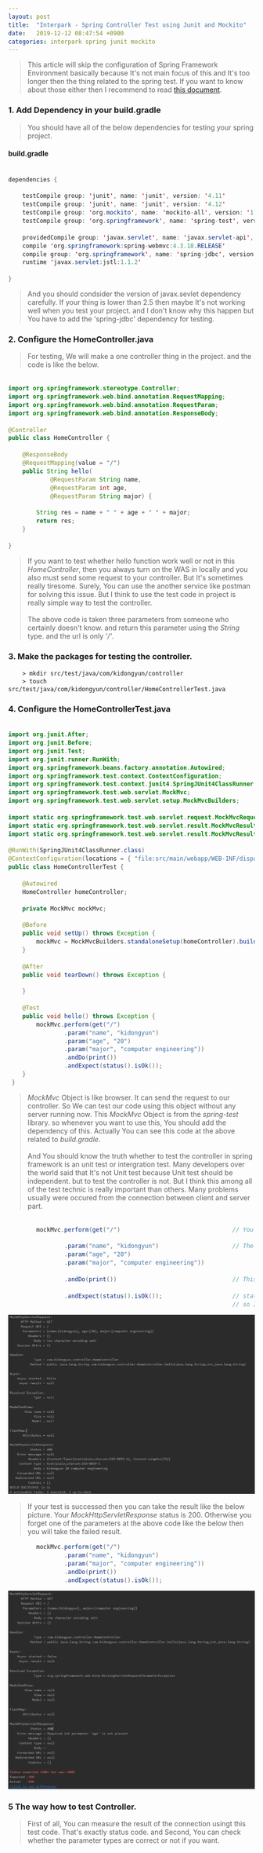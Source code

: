 ```yaml
---
layout: post
title:  "Interpark - Spring Controller Test using Junit and Mockito"
date:   2019-12-12 08:47:54 +0900
categories: interpark spring junit mockito
---
```


> This article will skip the configuration of Spring Framework Environment basically because It's not main focus of this and It's too longer then the thing related to the spring test. If you want to know about those either then I recommend to read [this document](https://kidongyun.github.io/workspace/devlog/interpark/build_spring_mvc/spring/2019/10/16/build-spring-mvc.html).

### 1. Add Dependency in your build.gradle

> You should have all of the below dependencies for testing your spring project.

#### build.gradle

```java 

dependencies {

    testCompile group: 'junit', name: 'junit', version: '4.11'                                  // It may be default setting.
    testCompile group: 'junit', name: 'junit', version: '4.12'                                  // It may be default setting.
    testCompile group: 'org.mockito', name: 'mockito-all', version: '1.9.5'                     // Let's add this code.
    testCompile group: 'org.springframework', name: 'spring-test', version: '5.1.5.RELEASE'     // Let's add this code.

    providedCompile group: 'javax.servlet', name: 'javax.servlet-api', version: '3.1.0'
    compile 'org.springframework:spring-webmvc:4.3.18.RELEASE'
    compile group: 'org.springframework', name: 'spring-jdbc', version: '5.0.3.RELEASE'
    runtime 'javax.servlet:jstl:1.1.2'

}

```

> And you should condsider the version of javax.sevlet dependency carefully. If your thing is lower than 2.5 then maybe It's not working well when you test your project. and I don't know why this happen but You have to add the 'spring-jdbc' dependency for testing.

### 2. Configure the HomeController.java

> For testing, We will make a one controller thing in the project. and the code is like the below.

```java

import org.springframework.stereotype.Controller;
import org.springframework.web.bind.annotation.RequestMapping;
import org.springframework.web.bind.annotation.RequestParam;
import org.springframework.web.bind.annotation.ResponseBody;

@Controller
public class HomeController {

    @ResponseBody
    @RequestMapping(value = "/")
    public String hello(
            @RequestParam String name,
            @RequestParam int age,
            @RequestParam String major) {

        String res = name + " " + age + " " + major;
        return res;
    }

}

```

> If you want to test whether hello function work well or not in this _HomeController_, then you always turn on the WAS in locally and you also must send some request to your controller. But It's sometimes really tiresome. Surely, You can use the another service like postman for solving this issue. But I think to use the test code in project is really simple way to test the controller. <br><br> The above code is taken three parameters from someone who certainly doesn't know. and return this parameter using the _String_ type. and the url is only _'/'_.

### 3. Make the packages for testing the controller.

```
    > mkdir src/test/java/com/kidongyun/controller
    > touch src/test/java/com/kidongyun/controller/HomeControllerTest.java
```

### 4. Configure the HomeControllerTest.java

```java

import org.junit.After;
import org.junit.Before;
import org.junit.Test;
import org.junit.runner.RunWith;
import org.springframework.beans.factory.annotation.Autowired;
import org.springframework.test.context.ContextConfiguration;
import org.springframework.test.context.junit4.SpringJUnit4ClassRunner;
import org.springframework.test.web.servlet.MockMvc;
import org.springframework.test.web.servlet.setup.MockMvcBuilders;

import static org.springframework.test.web.servlet.request.MockMvcRequestBuilders.get;
import static org.springframework.test.web.servlet.result.MockMvcResultHandlers.print;
import static org.springframework.test.web.servlet.result.MockMvcResultMatchers.status;

@RunWith(SpringJUnit4ClassRunner.class)
@ContextConfiguration(locations = { "file:src/main/webapp/WEB-INF/dispatcher-servlet.xml", "file:src/main/webapp/WEB-INF/applicationContext.xml"})
public class HomeControllerTest {

    @Autowired
    HomeController homeController;

    private MockMvc mockMvc;

    @Before
    public void setUp() throws Exception {
        mockMvc = MockMvcBuilders.standaloneSetup(homeController).build();
    }

    @After
    public void tearDown() throws Exception {

    }

    @Test
    public void hello() throws Exception {
        mockMvc.perform(get("/")
                .param("name", "kidongyun")
                .param("age", "20")
                .param("major", "computer engineering"))
                .andDo(print())
                .andExpect(status().isOk());
    }
 }


```

> _MockMvc_ Object is like browser. It can send the request to our controller. So We can test our code using this object without any server running now. This _MockMvc_ Object is from the _spring-test_ library. so whenever you want to use this, You should add the dependency of this. Actually You can see this code at the above related to _build.gradle_. <br><br> And You should know the truth whether to test the controller in spring framework is an unit test or intergration test. Many developers over the world said that It's not Unit test because Unit test should be independent. but to test the controller is not. But I think this among all of the test technic is really important than others. Many problems usually were occured from the connection between client and server part.

```java

        mockMvc.perform(get("/")                                // You can insert the url you want to test.

                .param("name", "kidongyun")                     // The part for adding the parameters.
                .param("age", "20")
                .param("major", "computer engineering"))

                .andDo(print())                                 // This code can show the result of the MockMvc.perform() test.

                .andExpect(status().isOk());                    // status().isOk() means that we expect the success of the connection like '200' status code
                                                                // so If this test has any problems then It will return the fail because of this code.

```

<img src="/workspace/devlog/interpark/spring_controller_test/res/1.png"/> 

> If your test is successed then you can take the result like the below picture. Your _MockHttpServletResponse_ status is 200. Otherwise you forget one of the parameters at the above code like the below then you will take the failed result.

```java
        mockMvc.perform(get("/")
                .param("name", "kidongyun")
                .param("major", "computer engineering"))
                .andDo(print())
                .andExpect(status().isOk());
```

<img src="/workspace/devlog/interpark/spring_controller_test/res/2.png"/> 

### 5 The way how to test Controller.

> First of all, You can measure the result of the connection usingt this test code. That's exactly status code. and Second, You can check whether the parameter types are correct or not if you want.

